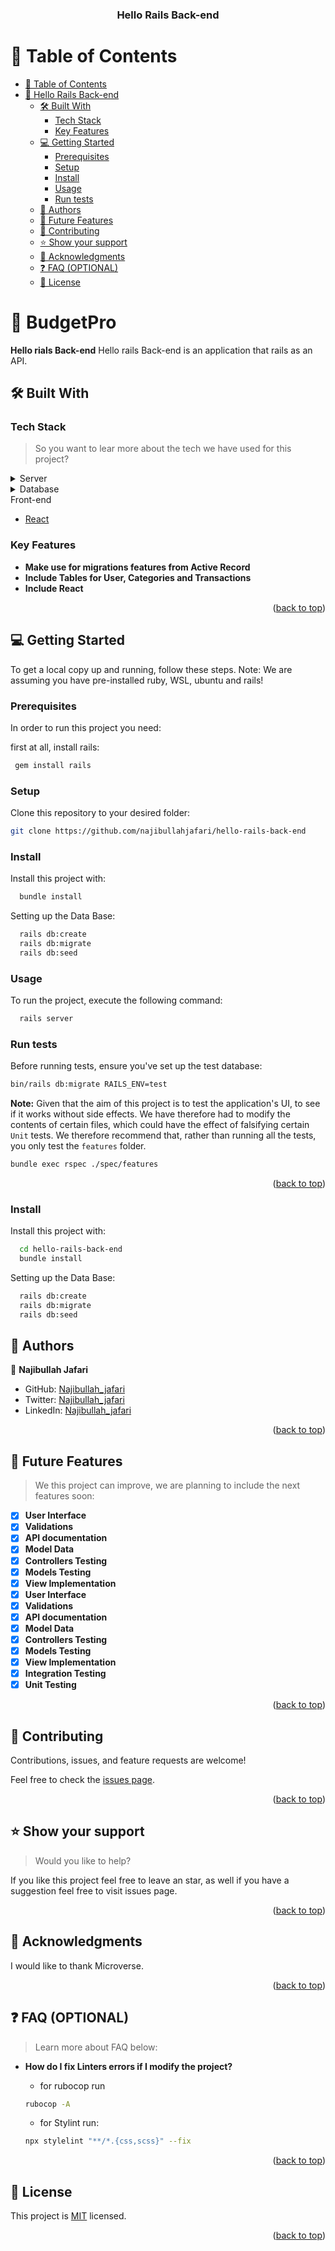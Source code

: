 <a name="readme-top"></a>

<div align="center">
  <h3><b>Hello Rails Back-end</b></h3>
</div>

<!-- TABLE OF CONTENTS -->

# 📗 Table of Contents

- [📗 Table of Contents](#-table-of-contents)
- [📖 Hello Rails Back-end ](#ruby-on-rails-group-project)
  - [🛠 Built With ](#-built-with-)
    - [Tech Stack ](#tech-stack-)
    - [Key Features ](#key-features-)
  - [💻 Getting Started ](#-getting-started-)
    - [Prerequisites](#prerequisites)
    - [Setup](#setup)
    - [Install](#install)
    - [Usage](#usage)
    - [Run tests](#run-tests)
  - [👥 Authors ](#-authors-)
  - [🔭 Future Features ](#-future-features-)
  - [🤝 Contributing ](#-contributing-)
  - [⭐️ Show your support ](#️-show-your-support-)
  - [🙏 Acknowledgments ](#-acknowledgments-)
  - [❓ FAQ (OPTIONAL) ](#-faq-optional-)
  - [📝 License ](#-license-)

<!-- PROJECT DESCRIPTION -->

# 📖 BudgetPro<a name="ruby-on-rails-group-project"></a>

**Hello rials Back-end** 
Hello rails Back-end is an application that rails as an API.

## 🛠 Built With <a name="built-with"></a>

### Tech Stack <a name="tech-stack"></a>

> So you want to lear more about the tech we have used for this project?

<details>
  <summary>Server</summary>
  <ul>
    <li><a href="https://rubyonrails.org/">Ruby on Rails</a></li>
  </ul>
</details>

<details>
<summary>Database</summary>
  <ul>
    <li><a href="https://www.postgresql.org/">PostgreSQL</a></li>
  </ul>
</details>
<summary>Front-end</summary>
  <ul>
    <li><a href="#">React</a></li>
  </ul>
</details>

<!-- Features -->

### Key Features <a name="key-features"></a>

- **Make use for migrations features from Active Record**
- **Include Tables for User, Categories and Transactions**
- **Include React**

<p align="right">(<a href="#readme-top">back to top</a>)</p>

<!-- GETTING STARTED -->

## 💻 Getting Started <a name="getting-started"></a>

To get a local copy up and running, follow these steps.
Note: We are assuming you have pre-installed ruby, WSL, ubuntu and rails!

### Prerequisites

In order to run this project you need:

first at all, install rails:

```sh
 gem install rails
```

### Setup

Clone this repository to your desired folder:

```sh
git clone https://github.com/najibullahjafari/hello-rails-back-end
```

### Install

Install this project with:

```sh
  bundle install
```

Setting up the Data Base:

```sh
  rails db:create
  rails db:migrate
  rails db:seed
```

### Usage

To run the project, execute the following command:

```sh
  rails server
```

### Run tests

<!-- Test are under construction, but we expect to have them completed soon! -->

Before running tests, ensure you've set up the test database:

```sh
bin/rails db:migrate RAILS_ENV=test
```

**Note:** Given that the aim of this project is to test the application's UI, to see if it works without side effects. We have therefore had to modify the contents of certain files, which could have the effect of falsifying certain `Unit` tests.
We therefore recommend that, rather than running all the tests, you only test the `features` folder.

```sh
bundle exec rspec ./spec/features

```

<p align="right">(<a href="#readme-top">back to top</a>)</p>

### Install

Install this project with:

```sh
  cd hello-rails-back-end
  bundle install
```

Setting up the Data Base:

```sh
  rails db:create
  rails db:migrate
  rails db:seed
```

## 👥 Authors <a name="authors"></a>

👤 **Najibullah Jafari**

- GitHub: [Najibullah_jafari](https://github.com/najibullahjafari)
- Twitter: [Najibullah_jafari](https://twitter.com/Najib_Jafari_)
- LinkedIn: [Najibullah_jafari](https://www.linkedin.com/in/najibullahjafari/)

<p align="right">(<a href="#readme-top">back to top</a>)</p>

<!-- FUTURE FEATURES -->

## 🔭 Future Features <a name="future-features"></a>

> We this project can improve, we are planning to include the next features soon:

- [x] **User Interface**
- [x] **Validations**
- [x] **API documentation**
- [x] **Model Data**
- [x] **Controllers Testing**
- [x] **Models Testing**
- [x] **View Implementation**
- [x] **User Interface**
- [x] **Validations**
- [x] **API documentation**
- [x] **Model Data**
- [x] **Controllers Testing**
- [x] **Models Testing**
- [x] **View Implementation**
- [x] **Integration Testing**
- [x] **Unit Testing**

<p align="right">(<a href="#readme-top">back to top</a>)</p>


<!-- CONTRIBUTING -->

## 🤝 Contributing <a name="contributing"></a>

Contributions, issues, and feature requests are welcome!

Feel free to check the [issues page](https://github.com/najibullahjafari/hello-rails-back-end/issues).

<p align="right">(<a href="#readme-top">back to top</a>)</p>

<!-- SUPPORT -->

## ⭐️ Show your support <a name="support"></a>

> Would you like to help?

If you like this project feel free to leave an star, as well if you have a suggestion feel free to visit issues page.

<p align="right">(<a href="#readme-top">back to top</a>)</p>

<!-- ACKNOWLEDGEMENTS -->

## 🙏 Acknowledgments <a name="acknowledgements"></a>

I would like to thank Microverse.
<p align="right">(<a href="#readme-top">back to top</a>)</p>


## ❓ FAQ (OPTIONAL) <a name="faq"></a>

> Learn more about FAQ below:

- **How do I fix Linters errors if I modify the project?**

  - for rubocop run

  ```sh
  rubocop -A
  ```

  - for Stylint run:

  ```sh
  npx stylelint "**/*.{css,scss}" --fix
  ```

<p align="right">(<a href="#readme-top">back to top</a>)</p>

<!-- LICENSE -->

## 📝 License <a name="license"></a>

This project is [MIT](./LICENSE) licensed.

<p align="right">(<a href="#readme-top">back to top</a>)</p>
